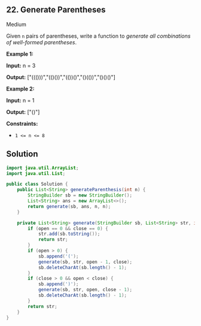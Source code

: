 ## 22\. Generate Parentheses

Medium

Given `n` pairs of parentheses, write a function to _generate all combinations of well-formed parentheses_.

**Example 1:**

**Input:** n = 3

**Output:** ["((()))","(()())","(())()","()(())","()()()"] 

**Example 2:**

**Input:** n = 1

**Output:** ["()"] 

**Constraints:**

*   `1 <= n <= 8`

## Solution

```java
import java.util.ArrayList;
import java.util.List;

public class Solution {
    public List<String> generateParenthesis(int n) {
        StringBuilder sb = new StringBuilder();
        List<String> ans = new ArrayList<>();
        return generate(sb, ans, n, n);
    }

    private List<String> generate(StringBuilder sb, List<String> str, int open, int close) {
        if (open == 0 && close == 0) {
            str.add(sb.toString());
            return str;
        }
        if (open > 0) {
            sb.append('(');
            generate(sb, str, open - 1, close);
            sb.deleteCharAt(sb.length() - 1);
        }
        if (close > 0 && open < close) {
            sb.append(')');
            generate(sb, str, open, close - 1);
            sb.deleteCharAt(sb.length() - 1);
        }
        return str;
    }
}
```